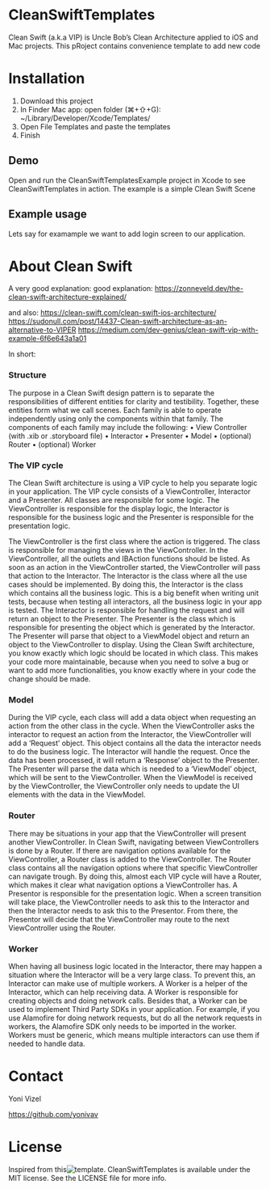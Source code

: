 # CleanSwiftTemplates
Clean Swift (a.k.a VIP) is Uncle Bob’s Clean Architecture applied to iOS and Mac projects. This pRoject contains convenience template to add new code

# Installation
1. Download this project
2. In Finder Mac app: open folder (⌘+⇧+G): ~/Library/Developer/Xcode/Templates/
3. Open File Templates and paste the templates
4. Finish

## Demo
Open and run the CleanSwiftTemplatesExample project in Xcode to see CleanSwiftTemplates in action. The example is a simple Clean Swift Scene

## Example usage
Lets say for examample we want to add login screen to our application.




# About Clean Swift
A very good explanation: 
good explanation:
https://zonneveld.dev/the-clean-swift-architecture-explained/

and also:
https://clean-swift.com/clean-swift-ios-architecture/
https://sudonull.com/post/14437-Clean-swift-architecture-as-an-alternative-to-VIPER
https://medium.com/dev-genius/clean-swift-vip-with-example-6f6e643a1a01

In short:
### Structure
The purpose in a Clean Swift design pattern is to separate the responsibilities of different entities for clarity and testibility. Together, these entities form what we call scenes. Each family is able to operate independently using only the components within that family.
The components of each family may include the following:
	•	View Controller (with .xib or .storyboard file)
	•	Interactor
	•	Presenter
	•	Model
	•	(optional) Router
	•	(optional) Worker

### The VIP cycle
The Clean Swift architecture is using a VIP cycle to help you separate logic in your application. The VIP cycle consists of a ViewController, Interactor and a Presenter. All classes are responsible for some logic. The ViewController is responsible for the display logic, the Interactor is responsible for the business logic and the Presenter is responsible for the presentation logic.

The ViewController is the first class where the action is triggered. The class is responsible for managing the views in the ViewController. In the ViewController, all the outlets and IBAction functions should be listed.
As soon as an action in the ViewController started, the ViewController will pass that action to the Interactor. The Interactor is the class where all the use cases should be implemented. By doing this, the Interactor is the class which contains all the business logic. This is a big benefit when writing unit tests, because when testing all interactors, all the business logic in your app is tested.
The Interactor is responsible for handling the request and will return an object to the Presenter. The Presenter is the class which is responsible for presenting the object which is generated by the Interactor. The Presenter will parse that object to a ViewModel object and return an object to the ViewController to display.
Using the Clean Swift architecture, you know exactly which logic should be located in which class. This makes your code more maintainable, because when you need to solve a bug or want to add more functionalities, you know exactly where in your code the change should be made.

### Model
During the VIP cycle, each class will add a data object when requesting an action from the other class in the cycle. When the ViewController asks the interactor to request an action from the Interactor, the ViewController will add a ‘Request’ object. This object contains all the data the interactor needs to do the business logic.
The Interactor will handle the request. Once the data has been processed, it will return a ‘Response’ object to the Presenter. The Presenter will parse the data which is needed to a ‘ViewModel’ object, which will be sent to the ViewController. When the ViewModel is received by the ViewController, the ViewController only needs to update the UI elements with the data in the ViewModel.


### Router
There may be situations in your app that the ViewController will present another ViewController. In Clean Swift, navigating between ViewControllers is done by a Router.
If there are navigation options available for the ViewController, a Router class is added to the ViewController. The Router class contains all the navigation options where that specific ViewController can navigate trough. By doing this, almost each VIP cycle will have a Router, which makes it clear what navigation options a ViewController has.
A Presentor is responsible for the presentation logic. When a screen transition will take place, the ViewController needs to ask this to the Interactor and then the Interactor needs to ask this to the Presentor. From there, the Presentor will decide that the ViewController may route to the next ViewController using the Router.


### Worker
When having all business logic located in the Interactor, there may happen a situation where the Interactor will be a very large class. To prevent this, an Interactor can make use of multiple workers. A Worker is a helper of the Interactor, which can help receiving data.
A Worker is responsible for creating objects and doing network calls. Besides that, a Worker can be used to implement Third Party SDKs in your application. For example, if you use Alamofire for doing network requests, but do all the network requests in workers, the Alamofire SDK only needs to be imported in the worker.
Workers must be generic, which means multiple interactors can use them if needed to handle data.

# Contact
Yoni Vizel

https://github.com/yonivav


# License
Inspired from this![template](https://github.com/oluckyman/CleanSwift). CleanSwiftTemplates is available under the MIT license. See the LICENSE file for more info.
